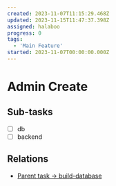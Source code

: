 ```yaml
---
created: 2023-11-07T11:15:29.468Z
updated: 2023-11-15T11:47:37.398Z
assigned: halaboo
progress: 0
tags:
  - 'Main Feature'
started: 2023-11-07T00:00:00.000Z
---
```


# Admin Create

## Sub-tasks

- [ ] db
- [ ] backend

## Relations

- [Parent task -> build-database](build-database.md)
